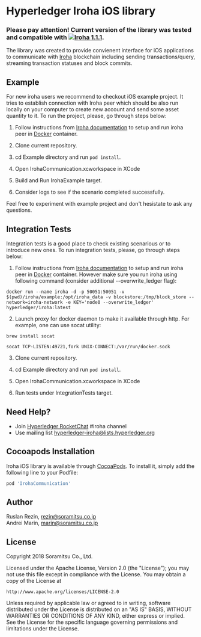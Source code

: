 # Hyperledger Iroha iOS library

### Please pay attention! Current version of the library was tested and compatible with [![Iroha 1.1.1](https://img.shields.io/badge/Iroha-1.1.1-green.svg)](https://github.com/hyperledger/iroha/releases/tag/1.1.1).

The library was created to provide convienent interface for iOS applications to communicate with [Iroha](https://github.com/hyperledger/iroha) blockchain including sending transactions/query, streaming transaction statuses and block commits.

## Example

For new iroha users we recommend to checkout iOS example project. It tries to establish connection with Iroha peer which should be also run locally on your computer to create new account and send some asset quantity to it. To run the project, please, go through steps below:

1. Follow instructions from [Iroha documentation](https://iroha.readthedocs.io/en/latest/getting_started/) to setup and run iroha peer in [Docker](https://www.docker.com) container.

2. Clone current repository.

3. cd Example directory and run ```pod install```.

4. Open IrohaCommunication.xcworkspace in XCode

6. Build and Run IrohaExample target.

7. Consider logs to see if the scenario completed successfully.

Feel free to experiment with example project and don't hesistate to ask any questions.

## Integration Tests

Integration tests is a good place to check existing scenarious or to introduce new ones. To run integration tests, please, go through steps below:

1. Follow instructions from [Iroha documentation](https://iroha.readthedocs.io/en/latest/getting_started/) to setup and run iroha peer in [Docker](https://www.docker.com) container. However make sure you run iroha using following command (consider additional --overwrite_ledger flag):
```
docker run --name iroha -d -p 50051:50051 -v $(pwd)/iroha/example:/opt/iroha_data -v blockstore:/tmp/block_store --network=iroha-network -e KEY='node0 --overwrite_ledger' hyperledger/iroha:latest
```

2. Launch proxy for docker daemon to make it available through http. For example, one can use socat utility:
```
brew install socat
```
 ```
 socat TCP-LISTEN:49721,fork UNIX-CONNECT:/var/run/docker.sock
 ``` 

3. Clone current repository.

4. cd Example directory and run ```pod install```.

5. Open IrohaCommunication.xcworkspace in XCode

6. Run tests under IntegrationTests target.

## Need Help?

* Join [Hyperledger RocketChat](https://chat.hyperledger.org) #iroha channel 
* Use mailing list [hyperledger-iroha@lists.hyperledger.org](mailto:hyperledger-iroha@lists.hyperledger.org)

## Cocoapods Installation

Iroha iOS library is available through [CocoaPods](https://cocoapods.org). To install
it, simply add the following line to your Podfile:

```ruby
pod 'IrohaCommunication'
```

## Author

Ruslan Rezin, rezin@soramitsu.co.jp  
Andrei Marin, marin@soramitsu.co.jp

## License

Copyright 2018 Soramitsu Co., Ltd.

Licensed under the Apache License, Version 2.0 (the "License"); you may not use this file except in compliance with the License. You may obtain a copy of the License at
```
http://www.apache.org/licenses/LICENSE-2.0
```
Unless required by applicable law or agreed to in writing, software distributed under the License is distributed on an "AS IS" BASIS, WITHOUT WARRANTIES OR CONDITIONS OF ANY KIND, either express or implied. See the License for the specific language governing permissions and limitations under the License.
